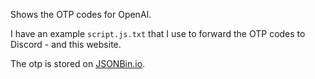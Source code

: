 Shows the OTP codes for OpenAI.


I have an example `script.js.txt` that I use to forward the OTP codes to Discord - and this website. 

The otp is stored on [JSONBin.io](https://jsonbin.io/).